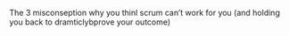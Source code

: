 The 3 misconseption why you thinl scrum can’t work for you (and holding you back to dramticlybprove your outcome)